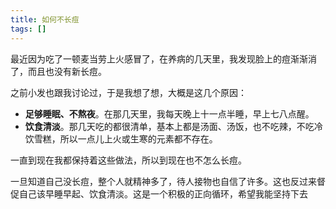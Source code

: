 ```yaml
---
title: 如何不长痘
tags: []
---
```


最近因为吃了一顿麦当劳上火感冒了，在养病的几天里，我发现脸上的痘渐渐消了，而且也没有新长痘。

之前小发也跟我讨论过，于是我想了想，大概是这几个原因：

- **足够睡眠、不熬夜**。在那几天里，我每天晚上十一点半睡，早上七八点醒。
- **饮食清淡**。那几天吃的都很清单，基本上都是汤面、汤饭，也不吃辣，不吃冷饮雪糕，所以一点儿上火或生寒的元素都不存在。

一直到现在我都保持着这些做法，所以到现在也不怎么长痘。

一旦知道自己没长痘，整个人就精神多了，待人接物也自信了许多。这也反过来督促自己该早睡早起、饮食清淡。这是一个积极的正向循环，希望我能坚持下去